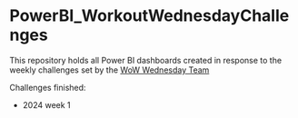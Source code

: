 # PowerBI_WorkoutWednesdayChallenges

This repository holds all Power BI dashboards created in response to the weekly challenges set by the [WoW Wednesday Team](https://workout-wednesday.com/power-bi-challenges/)

Challenges finished:
- 2024 week 1
